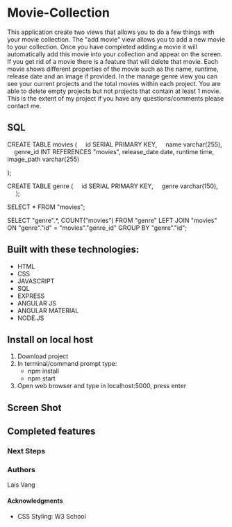 # Movie-Collection

This application create two views that allows you to do a few things with your movie collection. The "add movie" view allows you to add a new movie to your collection. Once you have completed adding a movie it will automatically add this movie into your collection and appear on the screen. If you get rid of a movie there is a feature that will delete that movie. Each movie shows different properties of the movie such as the name, runtime, release date and an image if provided. In the manage genre view you can see your current projects and the total movies within each project. You are able to delete empty projects but not projects that contain at least 1 movie. This is the extent of my project if you have any questions/comments please contact me.

## SQL 

CREATE TABLE movies (
    id SERIAL PRIMARY KEY,
    name varchar(255),
    genre_id INT REFERENCES "movies",
	release_date date,
	runtime time,
	image_path varchar(255)
	
);

CREATE TABLE genre (
    id SERIAL PRIMARY KEY,
    genre varchar(150),
    
);

SELECT * FROM "movies";


SELECT "genre".*,  COUNT("movies") FROM "genre" LEFT JOIN "movies" ON "genre"."id" = "movies"."genre_id" GROUP BY "genre"."id";

## Built with these technologies:
- HTML
- CSS
- JAVASCRIPT
- SQL
- EXPRESS
- ANGULAR JS
- ANGULAR MATERIAL
- NODE.JS

## Install on local host
1. Download project
2. In terminal/command prompt type:
    * npm install
    * npm start
3. Open web browser and type in localhost:5000, press enter

## Screen Shot
<!-- Inline-style: ![alt text] -->


## Completed features
<!-- - [x] Created three views home, rental, and sale
- [x] Created a controller and router for each view
- [x] In client side added routes to access information in the server: 
    * create(POST)
    * read(GET)
    * delete (DELETE)
- [x] Added pg to communicate database
- [x] Added server side  routes to communicate back with client
    * create(POST)
    * read(GET)
    * delete (DELETE)
- [x] Added CSS styling to HTML -->


### Next Steps
<!-- Features that I would like to add to this project are:
* Adding more CSS features
* Add a favicon to this project
* Add a contact information feature 
* Contact information will have a text/call feature that notifies a person -->



### Authors
Lais Vang

#### Acknowledgments
* CSS Styling: W3 School



